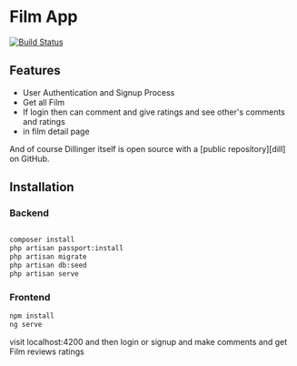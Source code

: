 # Film App
[![Build Status](https://travis-ci.org/joemccann/dillinger.svg?branch=master)](https://travis-ci.org/joemccann/dillinger)

## Features

- User Authentication and Signup Process
- Get all Film
- If login then can comment and give ratings and see other's comments and ratings
- in film detail page

And of course Dillinger itself is open source with a [public repository][dill]
 on GitHub.

## Installation 

### Backend
```sh

composer install
php artisan passport:install
php artisan migrate
php artisan db:seed
php artisan serve
```

### Frontend

```sh
npm install
ng serve
```
visit localhost:4200 and then login  or signup
and make comments and get Film reviews ratings
